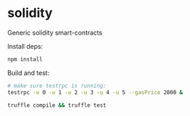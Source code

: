 # solidity
Generic solidity smart-contracts

Install deps:
```bash
npm install
```

Build and test:
```bash
# make sure testrpc is running:
testrpc -u 0 -u 1 -u 2 -u 3 -u 4 -u 5 --gasPrice 2000 &

truffle compile && truffle test
```
